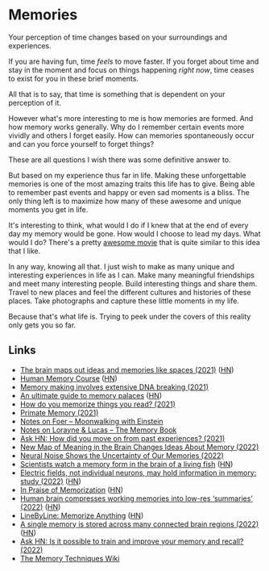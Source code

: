 # Memories

Your perception of time changes based on your surroundings and experiences.

If you are having fun, time _feels_ to move faster. If you forget about time and stay in the moment and focus on things happening _right now_, time ceases to exist for you in these brief moments.

All that is to say, that time is something that is dependent on your perception of it.

However what's more interesting to me is how memories are formed. And how memory works generally. Why do I remember certain events more vividly and others I forget easily. How can memories spontaneously occur and can you force yourself to forget things?

These are all questions I wish there was some definitive answer to.

But based on my experience thus far in life. Making these unforgettable memories is one of the most amazing traits this life has to give. Being able to remember past events and happy or even sad moments is a bliss. The only thing left is to maximize how many of these awesome and unique moments you get in life.

It's interesting to think, what would I do if I knew that at the end of every day my memory would be gone. How would I choose to lead my days. What would I do? There's a pretty [awesome movie](https://letterboxd.com/film/memento/) that is quite similar to this idea that I like.

In any way, knowing all that. I just wish to make as many unique and interesting experiences in life as I can. Make many meaningful friendships and meet many interesting people. Build interesting things and share them. Travel to new places and feel the different cultures and histories of these places. Take photographs and capture these little moments in my life.

Because that's what life is. Trying to peek under the covers of this reality only gets you so far.

## Links

- [The brain maps out ideas and memories like spaces (2021)](https://www.quantamagazine.org/the-brain-maps-out-ideas-and-memories-like-spaces-20190114/) ([HN](https://news.ycombinator.com/item?id=27148529))
- [Human Memory Course](https://github.com/ContextLab/human-memory) ([HN](https://news.ycombinator.com/item?id=27448966))
- [Memory making involves extensive DNA breaking (2021)](https://picower.mit.edu/news/memory-making-involves-extensive-dna-breaking)
- [An ultimate guide to memory palaces](https://metacognitive.me/memory-palace/) ([HN](https://news.ycombinator.com/item?id=28640429))
- [How do you memorize things you read? (2021)](https://news.ycombinator.com/item?id=28839573)
- [Primate Memory (2021)](https://inference-review.com/article/primate-memory)
- [Notes on Foer – Moonwalking with Einstein](http://www.federicopereiro.com/notes-foer-moonwalking/)
- [Notes on Lorayne & Lucas – The Memory Book](http://www.federicopereiro.com/notes-lorayne-lucas-memory/)
- [Ask HN: How did you move on from past experiences? (2021)](https://news.ycombinator.com/item?id=29748113)
- [New Map of Meaning in the Brain Changes Ideas About Memory (2022)](https://www.quantamagazine.org/new-map-of-meaning-in-the-brain-changes-ideas-about-memory-20220208/)
- [Neural Noise Shows the Uncertainty of Our Memories (2022)](https://www.quantamagazine.org/neural-noise-shows-the-uncertainty-of-our-memories-20220118/)
- [Scientists watch a memory form in the brain of a living fish](https://www.quantamagazine.org/scientists-watch-a-memory-form-in-a-living-brain-20220303/) ([HN](https://news.ycombinator.com/item?id=30572633))
- [Electric fields, not individual neurons, may hold information in memory: study (2022)](https://picower.mit.edu/news/neurons-are-fickle-electric-fields-are-more-reliable-information) ([HN](https://news.ycombinator.com/item?id=30662626))
- [In Praise of Memorization](http://www.pearlleff.com/in-praise-of-memorization) ([HN](https://news.ycombinator.com/item?id=30763003))
- [Human brain compresses working memories into low-res ‘summaries’ (2022)](https://directorsblog.nih.gov/2022/04/12/human-brain-compresses-working-memories-into-low-res-summaries/) ([HN](https://news.ycombinator.com/item?id=31002179))
- [LineByLine: Memorize Anything](https://www.linebyline.app/) ([HN](https://news.ycombinator.com/item?id=31178021))
- [A single memory is stored across many connected brain regions (2022)](https://news.mit.edu/2022/single-memory-stored-across-many-connected-brain-regions-0502) ([HN](https://news.ycombinator.com/item?id=31247407))
- [Ask HN: Is it possible to train and improve your memory and recall? (2022)](https://news.ycombinator.com/item?id=31342766)
- [The Memory Techniques Wiki](https://artofmemory.com/wiki/Main_Page/)